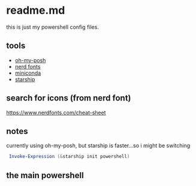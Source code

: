 # readme.md
this is just my powershell config files.

## tools
* [oh-my-posh](https://ohmyposh.dev/)
* [nerd fonts](https://www.nerdfonts.com/)
* [miniconda](https://docs.conda.io/en/latest/miniconda.html)
* [starship](https://starship.rs/)

## search for icons (from nerd font)
https://www.nerdfonts.com/cheat-sheet

## notes
currently using oh-my-posh, but starship is faster...so i might be switching

```powershell
 Invoke-Expression (&starship init powershell)
```

## the main powershell
